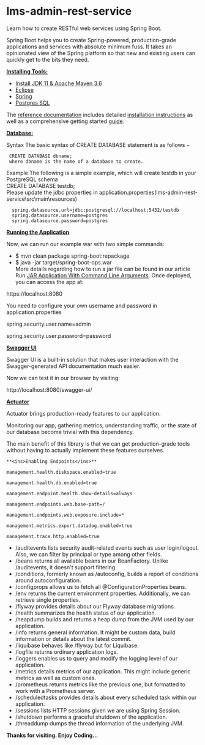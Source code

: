 # lms-admin-rest-service
Learn how to create RESTful web services using Spring Boot.

Spring Boot helps you to create Spring-powered, production-grade applications and services with absolute minimum fuss. It takes an opinionated view of the Spring platform so that new and existing users can quickly get to the bits they need.

**<ins>Installing Tools:</ins>**

* [Install JDK 11 & Apache Maven 3.6](https://anote.dev/install-jdk-11-apache-maven-3-6/)
* [Eclipse](https://www.guru99.com/install-eclipse-java.html)
* [Spring](https://www.eclipse.org/community/eclipse_newsletter/2018/february/springboot.php)
* [Postgres SQL](https://www.postgresqltutorial.com/install-postgresql/)

The [reference documentation](https://docs.spring.io/spring-boot/docs/current-SNAPSHOT/reference/html/) includes detailed [installation instructions](https://docs.spring.io/spring-boot/docs/current-SNAPSHOT/reference/html/getting-started.html#getting-started.installing) as well as a comprehensive getting started [guide](https://docs.spring.io/spring-boot/docs/current-SNAPSHOT/reference/html/getting-started.html#getting-started.first-application).

**<ins>Database:</ins>**

  Syntax
    The basic syntax of CREATE DATABASE statement is as follows −

 
     CREATE DATABASE dbname;
     where dbname is the name of a database to create.

  Example
    The following is a simple example, which will create testdb in your PostgreSQL schema<br>
      CREATE DATABASE testdb;
    <BR>Please update the jdbc properties in application.properties(lms-admin-rest-service\src\main\resources)
    
      spring.datasource.url=jdbc:postgresql://localhost:5432/testdb
      spring.datasource.username=postgres
      spring.datasource.password=postgres

**<ins>Running the Application</ins>**
  
Now, we can run our example war with two simple commands:

* $ mvn clean package spring-boot:repackage
* $ java -jar target/spring-boot-ops.war
<BR>More details regarding how to run a jar file can be found in our article Run [JAR Application With Command Line Arguments](https://www.baeldung.com/java-run-jar-with-arguments).
Once deployed, you can access the app at:

https://localhost:8080

You need to configure your own username and password in application.properties
  
  spring.security.user.name=admin

  spring.security.user.password=password
 
  **<ins>Swagger UI</ins>**
  
  Swagger UI is a built-in solution that makes user interaction with the Swagger-generated API documentation much easier.
  
  Now we can test it in our browser by visiting:

  http://localhost:8080/swagger-ui/
  
  **<ins>Actuator</ins>**
  
  Actuator brings production-ready features to our application.

  Monitoring our app, gathering metrics, understanding traffic, or the state of our database become trivial with this dependency.

  The main benefit of this library is that we can get production-grade tools without having to actually implement these features ourselves.
  
    **<ins>Enabling Endpoints</ins>**

    management.health.diskspace.enabled=true

    management.health.db.enabled=true

    management.endpoint.health.show-details=always

    management.endpoints.web.base-path=/

    management.endpoints.web.exposure.include=*

    management.metrics.export.datadog.enabled=true

    management.trace.http.enabled=true
  
  - /auditevents lists security audit-related events such as user login/logout. Also, we can filter by principal or type among other fields.
  - /beans returns all available beans in our BeanFactory. Unlike /auditevents, it doesn't support filtering.
  - /conditions, formerly known as /autoconfig, builds a report of conditions around autoconfiguration.
  - /configprops allows us to fetch all @ConfigurationProperties beans.
  - /env returns the current environment properties. Additionally, we can retrieve single properties.
  - /flyway provides details about our Flyway database migrations.
  - /health summarizes the health status of our application.
  - /heapdump builds and returns a heap dump from the JVM used by our application.
  - /info returns general information. It might be custom data, build information or details about the latest commit.
  - /liquibase behaves like /flyway but for Liquibase.
  - /logfile returns ordinary application logs.
  - /loggers enables us to query and modify the logging level of our application.
  - /metrics details metrics of our application. This might include generic metrics as well as custom ones.
  - /prometheus returns metrics like the previous one, but formatted to work with a Prometheus server.
  - /scheduledtasks provides details about every scheduled task within our application.
  - /sessions lists HTTP sessions given we are using Spring Session.
  - /shutdown performs a graceful shutdown of the application.
  - /threaddump dumps the thread information of the underlying JVM.
  
  **Thanks for visiting. Enjoy Coding...**
  
 
  

